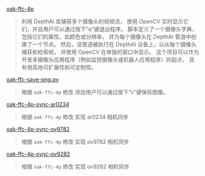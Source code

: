 [oak-ffc-4p](oak-ffc-4p.py)

> 利用 DepthAI 库捕获多个摄像头的视频流，
> 使用 OpenCV 实时显示它们，并且用户可以通过按下“q”键退出程序。
> 脚本定义了一个摄像头字典，包括它们的属性，如颜色或分辨率，
> 并为每个摄像头在 DepthAI 管道中创建了一个节点。
> 然后，该管道被执行在 DepthAI 设备上，以从每个摄像头捕获和检索帧，
> 并使用 OpenCV 在单独的窗口中显示。
> 这个项目可以作为开发多摄像头应用程序（例如监控摄像头或机器人应用程序）的起点，
> 具有很高地可扩展性和可定制性。


[oak-ffc-save-png.py](oak-ffc-save-png.py)

> 根据 `oak-ffc-4p` 修改 添加用户可以通过按下“c”键保存图像。

[oak-ffc-4p-sync-ar0234](oak-ffc-4p-sync-ar0234.py)

> 根据 `oak-ffc-4p` 修改 实现 ar0234 相机同步

[oak-ffc-4p-sync-ov9782](oak-ffc-4p-sync-ov9782.py)

> 根据 `oak-ffc-4p` 修改 实现 ov9782 相机同步

[oak-ffc-4p-sync-ov9282](oak-ffc-4p-sync-ov9282.py)

> 根据 `oak-ffc-4p` 修改 实现 ov9282 相机同步